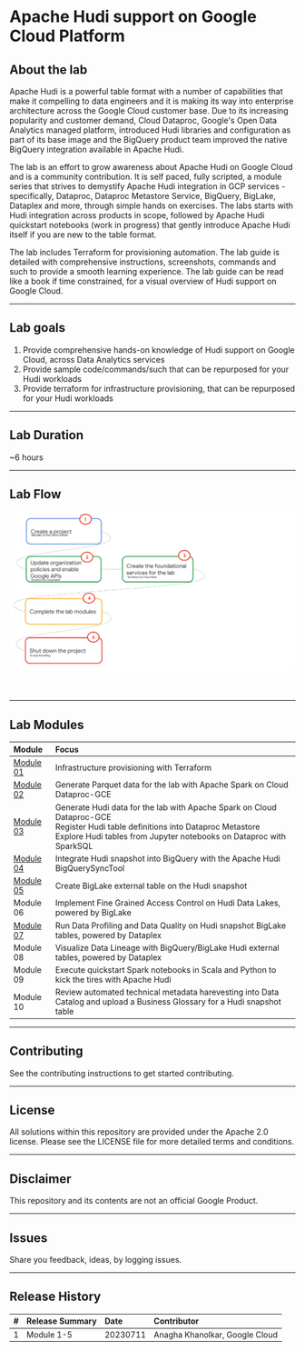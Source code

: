 # Apache Hudi support on Google Cloud Platform

## About the lab

Apache Hudi is a powerful table format with a number of capabilities that make it compelling to data engineers and it is making its way into enterprise architecture across the Google Cloud customer base. Due to its increasing popularity and customer demand, Cloud Dataproc, Google's Open Data Analytics managed platform, introduced Hudi libraries and configuration as part of its base image and the BigQuery product team improved the native BigQuery integration available in Apache Hudi.   

The lab is an effort to grow awareness about Apache Hudi on Google Cloud and is a community contribution. It is self paced, fully scripted, a module series that strives to demystify Apache Hudi integration in GCP services - specifically, Dataproc, Dataproc Metastore Service, BigQuery, BigLake, Dataplex and more, through simple hands on exercises. The labs starts with Hudi integration across products in scope, followed by Apache Hudi quickstart notebooks (work in progress) that gently introduce Apache Hudi itself if you are new to the table format.

The lab includes Terraform for provisioning automation. The lab guide is detailed with comprehensive instructions, screenshots, commands and such to provide a smooth learning experience. The lab guide can be read like a book if time constrained, for a visual overview of Hudi support on Google Cloud. 

<hr>


## Lab goals

1. Provide comprehensive hands-on knowledge of Hudi support on Google Cloud, across Data Analytics services
2. Provide sample code/commands/such that can be repurposed for your Hudi workloads
4. Provide terraform for infrastructure provisioning, that can be repurposed for your Hudi workloads

<hr>


## Lab Duration

~6 hours

<hr>


## Lab Flow

![README](04-images/m00-01.png)   
<br><br>

<hr>

## Lab Modules

| Module | Focus | 
| :-- | :--- |  
| [Module 01](03-lab-guide/Module-01.md) |  Infrastructure provisioning with Terraform | 
| [Module 02](03-lab-guide/Module-02.md) |  Generate Parquet data for the lab with Apache Spark on Cloud Dataproc-GCE |
| [Module 03](03-lab-guide/Module-03.md) |  Generate Hudi data for the lab with Apache Spark on Cloud Dataproc-GCE<br>Register Hudi table definitions into Dataproc Metastore<br>Explore Hudi tables from Jupyter notebooks on Dataproc with SparkSQL  | 
| [Module 04](03-lab-guide/Module-04.md) |  Integrate Hudi snapshot into BigQuery with the Apache Hudi BigQuerySyncTool |
| [Module 05](03-lab-guide/Module-05.md) |  Create BigLake external table on the Hudi snapshot |
| Module 06 |  Implement Fine Grained Access Control on Hudi Data Lakes, powered by BigLake |
| [Module 07](03-lab-guide/Module-07.md) |  Run Data Profiling and Data Quality on Hudi snapshot BigLake tables, powered by Dataplex |
| Module 08 |  Visualize Data Lineage with BigQuery/BigLake Hudi external tables, powered by Dataplex |
| Module 09 |  Execute quickstart Spark notebooks in Scala and Python to kick the tires with Apache Hudi |
| Module 10 |  Review automated technical metadata harevesting into Data Catalog and upload a Business Glossary for a Hudi snapshot table |

<hr>

## Contributing
See the contributing instructions to get started contributing.

<hr>

## License
All solutions within this repository are provided under the Apache 2.0 license. Please see the LICENSE file for more detailed terms and conditions.

<hr>

## Disclaimer
This repository and its contents are not an official Google Product.

<hr>

## Issues
Share you feedback, ideas, by logging issues.

<hr>

## Release History

| # | Release Summary | Date | Contributor |
| :-- | :--- |  :--- |  :--- |  
| 1 |  Module 1-5 | 20230711 | Anagha Khanolkar, Google Cloud |

